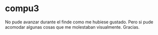 # compu3
No pude avanzar durante el finde como me hubiese gustado. Pero si pude acomodar algunas cosas que me molestaban visualmente. Gracias.
